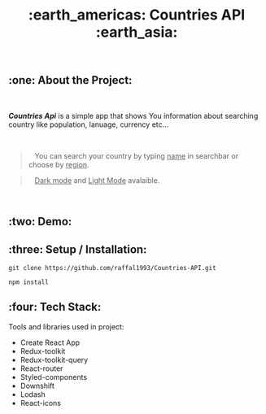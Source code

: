 
<h1 align="center">:earth_americas: Countries API :earth_asia:</h1>

<br>

<h2>:one: About the Project:</h2>
<br>


 <strong><em>Countries Api</em></strong> is a simple app that shows You information about searching country like population, lanuage, currency etc... 
 
<br>

> &nbsp;&nbsp; You can search your country by typing <ins>name</ins> in searchbar or choose by <ins>region</ins>. 

> &nbsp;&nbsp; <ins>Dark mode</ins> and <ins>Light Mode</ins> avalaible.
<br>
<h2>:two: Demo:</h2>

<h2>:three: Setup / Installation:</h2>

<pre><code>git clone https://github.com/raffal1993/Countries-API.git</code></pre>

<pre><code>npm install</code></pre>

<h2>:four: Tech Stack:</h2>

Tools and libraries used in project:

 <ul>
 
 <li>Create React App</li>
 <li>Redux-toolkit</li>
 <li>Redux-toolkit-query</li>
 <li>React-router</li>
 <li>Styled-components</li>
 <li>Downshift</li>
 <li>Lodash</li>
 <li>React-icons</li>
 
 </ul>





